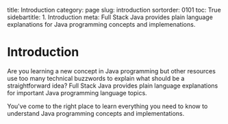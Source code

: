 title: Introduction
category: page
slug: introduction
sortorder: 0101
toc: True
sidebartitle: 1. Introduction
meta: Full Stack Java provides plain language explanations for Java programming concepts and implemenations.


# Introduction
Are you learning a new concept in Java programming but other resources use
too many technical buzzwords to explain what should be a straightforward 
idea? Full Stack Java provides plain language explanations for important
Java programming language topics.

You've come to the right place to learn everything you need to know to
understand Java programming concepts and implementations.

